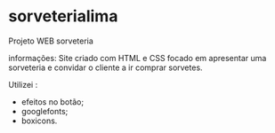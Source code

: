 # sorveterialima
Projeto WEB sorveteria

informações:
Site criado com HTML e CSS focado em apresentar uma sorveteria e convidar o cliente a ir comprar sorvetes.

Utilizei :
- efeitos no botão;
- googlefonts;
- boxicons.
